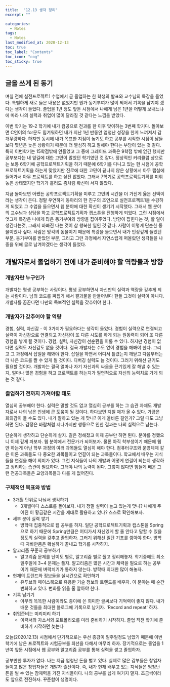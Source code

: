 ```yaml
---
title:  "12.13 생각 정리"
excerpt: ""

categories:
  - Notes
tags:
  - Notes
last_modified_at: 2020-12-13 
toc: true
toc_label: "Contents"
toc_icon: "cog"
toc_sticky: true
---
```


## 글을 쓰게 된 동기

며칠 전에 실전프로젝트1 수업에서 곧 졸업하는 한 학생의 발표와 교수님의 특강을 들었다. 특별하게 새로 들은 내용은 없었지만 뭔가 동기부여가 많이 되어서 기록을 남겨야 겠다는 생각이 들었다. 졸업을 1년 정도 앞둔 시점에서 나에게 남은 1년을 어떻게 보내느냐에 따라 나의 실력과 취업이 많이 달라질 것 같다는 느낌을 받았다. 

이번 학기는 19-2 학기에 내가 컴공으로 전과를 한 이후 맞이하는 3번째 학기다. 돌아보면 C언어의 for문도 힘겨워하던 내가 지난 1년 반동안 엄청난 성장을 한게 느껴져서 감개무량하다. 하지만 동시에 내가 목표한 지점이 높기도 하고 공부를 시작한 시점이 남들보다 몇년은 늦은 상황이기 때문에 더 열심히 하고 잘해야 한다는 부담이 있는 것 같다. 특히 이번학기는 15학점밖에 안들었고 그 중에 그레이드 과목은 9학점 밖에 없긴 했지만 공부보다는 내 앞길에 대한 고민이 많았던 학기였던 것 같다. 정상적인 커리큘럼 상으로는 보통 6학기에 공학프로젝트기획을 하기 때문에 6학기를 다니고 있는 현 시점에 공학프로젝트기획을 하는게 맞았지만 진로에 대한 고민이 끝나지 않은 상황에서 아무 랩실에 들어가서 아무 프로젝트를 하고 싶진 않았다. 그래서 7학기로 공학프로젝트기획를 미뤄놓은 상태였지만 학기가 흘러도 좀처럼 확신이 서지 않았다.  

지금 돌아보면 어쨌든 공학프로젝트기획을 미루고 고민의 시간을 더 가진게 옳은 선택이라는 생각이 든다. 정말 우연하게 동아리의 한 친구의 조언으로 실전프로젝트1을 수강하게 되었고 그 수업을 들으면서 웹 분야에 대한 확신이 생기기 시작했다. 그래서 웹 분야의 교수님과 상담을 하고 공학프로젝트기획과 캡스톤을 진행하게 되었다. 그런 시점에서 엊그제 특강은 나에게 많은 동기부여와 방향을 잡아주었다. 방향이 잡힌다는 것, 할 일이 생긴다는것, 그래서 바빠진 다는 것이 참 행복한 일인 것 같다. 사람이 이렇게 단순한 동물이었나 싶다. 사람은 망각의 동물이기 때문에 특강을 들으면서 내가 인상깊게 들었던 부분, 동기부여를 받았던 부분, 그리고 그런 과정에서 자연스럽게 떠올랐던 생각들을 나중을 위해 글로 남겨야겠다는 생각이 들었다. 



## 개발자로서 졸업하기 전에 내가 준비해야 할 역량들과 방향

### 개발자란 누구인가

개발자는 평생 공부하는 사람이다. 평생 공부하면서 자신만의 실력과 역량을 갖추게 되는 사람이다. 남의 코드를 짜집기 해서 결과물을 만들어낸다 한들 그것이 실력이 아니다. 개발자를 꿈꾼다면 나만의 독보적인 실력을 갖추어야 한다.  

### 개발자가 갖추어야 할 역량

경험, 실력, 자신감 - 이 3가지가 필요하다는 생각이 들었다. 경험이 실력으로 연결되고 실력이 자신감으로 연결되고 자신감이 또 다른 시도를 하게 되는 원동력이 되어 또 다른 경험을 낳게 될 것이다. 경험, 실력, 자신감이 선순환을 이룰 수 있다. 하지만 경험이 없다면 실력도 자신감도 없을 것이다. 결국 개발자는 수도 없이 경험을 해봐야 한다. 그리고 그 과정에서 삽질을 해봐야 한다. 삽질을 하면서 어디서 틀렸는지 깨닫고 다음부터는 더 나은 코드를 짤 수 있게 될 것이다. 디버깅 실력도 늘 것이다. 그러기 위해선 끈기도 필요할 것이다. 개발자는 결국 얼마나 자기 자신과의 싸움을 끈기있게 잘 해낼 수 있는지, 얼마나 많은 경험을 하고 프로젝트를 하는지가 필연적으로 자신의 능력치로 가게 되는 것 같다. 

### 졸업하기 전까지 가져야할 태도

열심히 공부해야 한다. 실력은 말할 것도 없고 열심히 공부를 하는 그 습관 자체도 개발자로서 나의 남은 인생에 큰 도움이 될 것이다. 하다보면 지칠 때가 올 수 있다. 가끔은 회의감이 들 수도 있다. 내가 잘하고 있는 게 맞나? 이게 올바른 길인가? 그럴 때도 그냥 하면 된다. 감정은 바람처럼 지나가지만 행동으로 인한 결과는 나의 실력으로 남는다. 

<!-- 나는 실제로 그런 경험을 많이 했다. 책을 피기가 죽기보다 싫다고 느껴져도 일단은 책상에 앉아서 책을 펴서 공부하기 시작하면 어느새 나도 모르게 집중하고 있는 경험이 많다. '시작이 반이다'라는 말이 딱 맞는 말인 것 같다. 뭐든지 시작이 가장 힘들다. 아침에 몸이 무거울 때도 일단은 일어나서 찬물로 세수하고 머리감고 양치질하고 바깥바람쐬고 들어오면 언제 그랬냐는듯 몸이 가볍고 상쾌하다. 분명 아침에는 몸이 무거웠는데 침대를 벗어나니 하루를 시작하고 있다. 이쯤되면 거의 내 뇌는 사기꾼이다. 맨날 속인다. 그리고 나는 맨날 속는다. 하루 이틀 속는것도 아니고 이제는 나의 행동이 내 '감정의 종'이 아닌 '그냥 해' 라는 목소리의 종이 되도록 살아야 겠다는 생각이 들었다. -->

단순하게 생각하고 단순하게 살자. 길은 정해졌고 이제 공부만 하면 된다. 분야를 정했으니 이제 깊게 파보자. 웹 분야에서 전문가가 되어보자. 물론 아직 학부생이기 때문에 웹만 하는게 아닌 학부 과정의 여러 과목들도 열심히 해야 한다. 컴퓨터구조와 운영체제 같은 이론 과목들도 다 중요한 과목들이고 연결이 되는 과목들이다. 학교에서 배우는 지식들을 연결을 해야 의미가 있다. 그런 지식들이 나의 개발과 어떻게 연결이 되는지 생각하고 정리하는 습관이 필요하다. 그래야 나의 능력이 된다. 그렇지 않다면 힘들게 배운 그런 전공과목들은 교양과목들과 다를 게 없어진다.

### 구체적인 목표와 방법 

- 3개월 단위로 나눠서 생각하기
  - 3개월마다 스스로를 돌아보자. 내가 정말 실력이 늘고 있는게 맞나? 나에게 주어진 이 황금같은 시간을 제대로 활용하고 있나? 스스로 확인해보자. 
- 세부 분야 실력 쌓기
  - 방학때 집중적으로 웹 공부를 하자. 일단 공학프로젝트기획과 캡스톤을 Spring으로 하기 때문에 Spring만큼은 어디가서 자신있게 할 줄 안다고 말할 수 있을 정도의 실력을 갖추고 졸업하자. 그러기 위해선 일단 기초를 쌓아야 한다. 방학 때 자바만큼은 확실하게 끝내고 학기를 시작하자. 
- 알고리즘 꾸준히 공부하기
  - 알고리즘 문제를 난이도 별로, 알고리즘 별로 풀고 정리해놓자. 학기중에도 최소 일주일에 3~4 문제는 풀자. 알고리즘은 많은 시간과 체력을 필요로 하는 공부이기 때문에 벼락치기가 통하지 않는다. 방학때 최대한 많이 해놓자. 
- 현재의 트렌드와 정보들을 실시간으로 확인하기
  - 유투브와 페이스북으로 유용한 기술 정보와 트렌드를 배우자. 이 분야는 매 순간 변화하고 있다. 변화를 읽을 줄 알아야 한다. 	
- 기록 남기기
  - 아무리 똑똑한 사람이라도 종이에 쓴 희미한 글씨보다 기억력이 좋지 않다. 내가 배운 것들을 최대한 블로그에 기록으로 남기자. 'Record and repeat' 하자. 
- 취업준비는 미리미리 하기
  - 이력서와 자소서와 포트폴리오를 미리 준비하기 시작하자. 졸업 직전 학기에 준비하기 시작하면 늦는다



오늘(2020.12.13) 시점에서 단기적으로는 우선 종강이 일주일정도 남았기 때문에 이번 학기에 남은 프로젝트와 시험공부를 최선을 다해서 마무리 하자. 장기적으로는 졸업을 1년여 앞둔 시점에서 웹 공부와 알고리즘 공부를 통해 실력을 쌓고 졸업하자. 

공부만한 투자가 없다. 나는 지금 엄청난 돈을 벌고 있다. 실제로 많은 갑부들은 창업자들이고 많은 창업자들은 개발자 출신이다. 즉, 내가 현재 배우고 있는 지식들은 엄청난 돈을 벌 수 있는 잠재력을 가진 지식들이다. 나의 공부를 쉽게 여기지 말자. 조금씩이라도 앞으로 전진하자. 꾸준함이 생명이다. 





